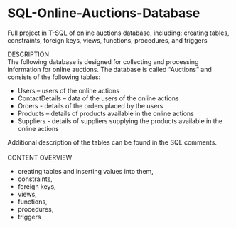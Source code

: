 # SQL-Online-Auctions-Database
Full project in T-SQL of online auctions database, including: creating tables, constraints, foreign keys, views, functions, procedures, and triggers

DESCRIPTION <br>
The following database is designed for collecting and processing information for online auctions. The database is called “Auctions” and consists of the following tables: 

- Users – users of the online actions 
- ContactDetails – data of the users of the online actions 
- Orders - details of the orders placed by the users
- Products – details of products available in the online actions  
- Suppliers - details of suppliers supplying the products available in the online actions  

Additional description of the tables can be found in the SQL comments. 
<BR><br>
CONTENT OVERVIEW
- creating tables and inserting values into them,
- constraints,
- foreign keys,
- views,
- functions,
- procedures,
- triggers

 
